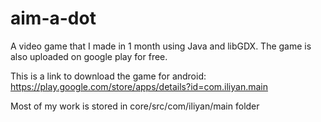 # aim-a-dot
A video game that I made in 1 month using Java and libGDX. The game is also uploaded on google play for free.

This is a link to download the game for android: https://play.google.com/store/apps/details?id=com.iliyan.main

Most of my work is stored in core/src/com/iliyan/main folder
